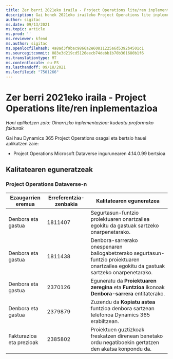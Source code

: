 ```yaml
---
title: Zer berri 2021eko iraila - Project Operations lite/ren inplementazioa
description: Gai honek 2021eko iraileko Project Operations lite inplementazioaren bertsioan eskuragarri dauden kalitate eguneratzeei buruzko informazioa eskaintzen du.
author: sigitac
ms.date: 09/13/2021
ms.topic: article
ms.prod: ''
ms.reviewer: kfend
ms.author: sigitac
ms.openlocfilehash: 4a8ad3f9bac9866a2e60811225a6d5392b4501c1
ms.sourcegitcommit: 083e3d219cd5126eecb74debb1b70b361680b1f6
ms.translationtype: MT
ms.contentlocale: eu-ES
ms.lasthandoff: 09/18/2021
ms.locfileid: "7501266"
---
```

# <a name="whats-new-september-2021---project-operations-lite-deployment"></a>Zer berri 2021eko iraila - Project Operations lite/ren inplementazioa

_Honi aplikatzen zaio: Oinarrizko inplementazioa: kudeatu proformako fakturak_

Gai hau Dynamics 365 Project Operations osagai eta bertsio hauei aplikatzen zaie:

  - Project Operations Microsoft Dataverse ingurunearen 4.14.0.99 bertsioa


## <a name="quality-updates"></a>Kalitatearen eguneratzeak

### <a name="project-operations-on-dataverse"></a>Project Operations Dataverse-n


| **Ezaugarrien eremua** | **Erreferentzia-zenbakia** | **Kalitatearen eguneratzea** |
| --- | --- | --- |
| Denbora eta gastua | 1811407 | Segurtasun-funtzio proiektuaren onartzailea egokitu da gastuak sartzeko onarpenetarako. |
| Denbora eta gastua | 1811438 | Denbora-sarrerako onespenaren baliogabetzerako segurtasun-funtzio proiektuaren onartzailea egokitu da gastuak sartzeko onarpenetarako. |
| Denbora eta gastua | 2370126 | Eguneratu da **Proiektuaren zeregina** eta **Funtzioa** ikonoak **Denbora-sarrera** entitaterako. |
| Denbora eta gastua | 2379879 | Zuzendu da **Kopiatu astea** funtzioa denbora sartzean telefonoa Dynamics 365 erabiltzean. |
| Fakturazioa eta prezioak | 2385802 | Proiektuen guztizkoak freskatzen direnean benetako ordu negatiboekin gertatzen den akatsa konpondu da.|
